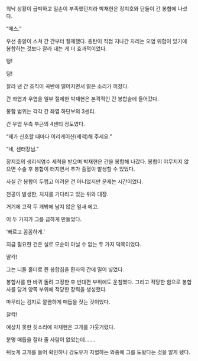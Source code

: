 워낙 상황이 급박하고 일손이 부족했던지라 박재현은 장지호와 단둘이 간 봉합에 나섰다.

“메스.”

우선 총알이 스쳐 간 간부터 절제했다. 총탄이 직접 지나간 자리는 오염 위험이 있기에 봉합하는 것보다 잘라 내는 게 더 효과적이었다.

텅!

텅!

잘라 낸 간 조직이 곡반에 떨어지면서 맑은 소리가 퍼졌다.

간 좌엽과 우엽을 일부 절제한 박재현은 본격적인 간 봉합술에 들어갔다.

봉합 범위는 각각 간 좌엽 하단부의 3센티.

간 우엽 우측 부근의 4센티 정도였다.

“제가 신호할 때마다 이리게이션(세척)해 주세요.”

“네, 센터장님.”

장지호의 생리식염수 세척을 받으며 박재현은 간을 봉합해 나갔다. 봉합이 야무지지 않으면 수술 후 봉합이 터지면서 추가 출혈이 발생할 수 있었다.

사실 간 봉합이 두렵고 어려운 건 아니었지만 문제는 시간이었다.

천공이 발생한, 처치를 기다리고 있는 위와 대장.

거기에 고작 두 개밖에 남지 않은 잎새 에고.

이 두 가지가 그를 급하게 만들었다.

‘빠르고 꼼꼼하게.’

지금 필요한 건은 실로 모순이 아닐 수 없는 두 가지 덕목이었다.

딸칵!

그는 니들 홀더로 쥔 봉합침을 환자의 간에 밀어 넣었다.

봉합사를 한 바퀴 돌려 고정한 후 반대편 부위에도 운침했다. 그리고 적당한 힘으로 봉합사를 당겨 양쪽 부위에 적당한 장력을 생성했다.

마무리는 검지로 깔끔하게 매듭을 짓는 것이었다.

찰칵!

예상치 못한 쇳소리에 박재현은 고개를 갸웃거렸다.

분명 매듭을 잘라 줄 사람이 없었는데…….

뒤늦게 고개를 들어 확인하니 강도우가 지혈하는 와중에 그를 도왔다는 것을 알게 됐다.